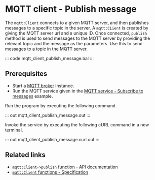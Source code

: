 # MQTT client - Publish message

The `mqtt:Client` connects to a given MQTT server, and then publishes messages to a specific topic in the server. A `mqtt:CLient` is created by giving the MQTT server url and a unique ID. Once connected, `publish` method is used to send messages to the MQTT server by providing the relevant topic and the message as the parameters. Use this to send messages to a topic in the MQTT server.

::: code mqtt_client_publish_message.bal :::

## Prerequisites
- Start a [MQTT broker](https://mqtt.org/software/) instance.
- Run the MQTT service given in the [MQTT service - Subscribe to messages](/learn/by-example/mqtt-service-subscribe-message) example.

Run the program by executing the following command.

::: out mqtt_client_publish_message.out :::

Invoke the service by executing the following cURL command in a new terminal.

::: out mqtt_client_publish_message.curl.out :::

## Related links
- [`mqtt:Client->publish` function - API documentation](https://lib.ballerina.io/ballerina/mqtt/latest#Client-publish)
- [`mqtt:Client` functions - Specification](/spec/mqtt/#33-functions)
